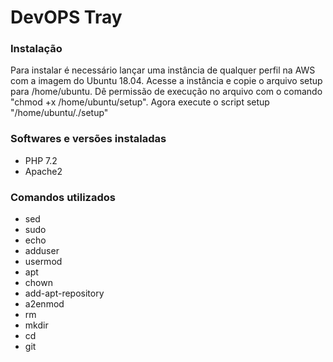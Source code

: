 # DevOPS Tray
### Instalação
Para instalar é necessário lançar uma instância de qualquer perfil na AWS com a imagem do Ubuntu 18.04.
Acesse a instância e copie o arquivo setup para /home/ubuntu.
Dê permissão de execução no arquivo com o comando "chmod +x /home/ubuntu/setup".
Agora execute o script setup "/home/ubuntu/./setup"

### Softwares e versões instaladas
- PHP 7.2
- Apache2

### Comandos utilizados
- sed
- sudo
- echo
- adduser
- usermod
- apt
- chown
- add-apt-repository
- a2enmod
- rm
- mkdir
- cd
- git
